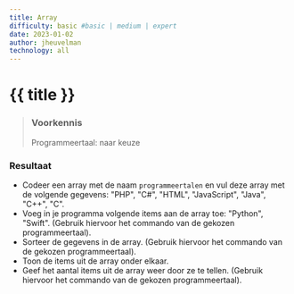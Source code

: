 ```yaml
---
title: Array
difficulty: basic #basic | medium | expert
date: 2023-01-02
author: jheuvelman
technology: all
---
```




# {{ title }}

> ### Voorkennis
> Programmeertaal: naar keuze

### Resultaat

- Codeer een array met de naam `programmeertalen` en vul deze array met
  de volgende gegevens: "PHP", "C#", "HTML", "JavaScript", "Java",
  "C++", "C".
- Voeg in je programma volgende items aan de array toe: "Python",
  "Swift". (Gebruik hiervoor het commando van de gekozen
  programmeertaal).
- Sorteer de gegevens in de array. (Gebruik hiervoor het commando van de
  gekozen programmeertaal).
- Toon de items uit de array onder elkaar.
- Geef het aantal items uit de array weer door ze te tellen. (Gebruik
  hiervoor het commando van de gekozen programmeertaal).
